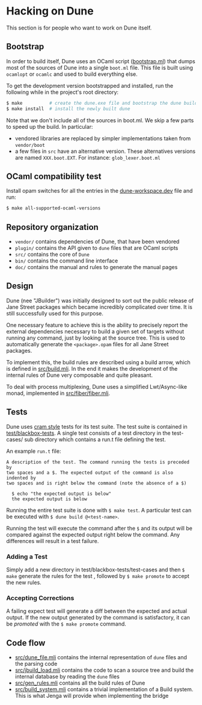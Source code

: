 # Hacking on Dune

This section is for people who want to work on Dune itself.

## Bootstrap

In order to build itself, Dune uses an OCaml script
([bootstrap.ml](bootstrap.ml)) that dumps most of the sources of Dune into a
single `boot.ml` file. This file is built using `ocamlopt` or `ocamlc`
and used to build everything else.

To get the development version bootstrapped and installed, run the following
while in the project's root directory:

```sh
$ make          # create the dune.exe file and bootstrap the dune build
$ make install  # install the newly built dune
```

Note that we don't include all of the sources in boot.ml. We skip a
few parts to speed up the build. In particular:
- vendored libraries are replaced by simpler implementations taken
  from `vendor/boot`
- a few files in `src` have an alternative version. These alternatives
  versions are named `XXX.boot.EXT`. For instance: `glob_lexer.boot.ml`

## OCaml compatibility test

Install opam switches for all the entries in the
[dune-workspace.dev](dune-workspace.dev) file and run:

```sh
$ make all-supported-ocaml-versions
```

## Repository organization

- `vendor/` contains dependencies of Dune, that have been vendored
- `plugin/` contains the API given to `dune` files that are OCaml
  scripts
- `src/` contains the core of `Dune`
- `bin/` contains the command line interface
- `doc/` contains the manual and rules to generate the manual pages

## Design

Dune (nee "JBuilder") was initially designed to sort out the public release of
Jane Street packages which became incredibly complicated over time. It is still
successfully used for this purpose.

One necessary feature to achieve this is the ability to precisely
report the external dependencies necessary to build a given set of
targets without running any command, just by looking at the source
tree. This is used to automatically generate the `<package>.opam`
files for all Jane Street packages.

To implement this, the build rules are described using a build arrow,
which is defined in [src/build.mli](src/build.mli). In the end it makes the
development of the internal rules of Dune very composable and
quite pleasant.

To deal with process multiplexing, Dune uses a simplified
Lwt/Async-like monad, implemented in [src/fiber/fiber.mli](src/fiber/fiber.mli).

## Tests

Dune uses [cram style](https://blog.janestreet.com/testing-with-expectations/)
tests for its test suite. The test suite is contained in
[test/blackbox-tests](test/blackbox-tests). A single test consists of a test
directory in the test-cases/ sub directory which contains a run.t file defining
the test.

An example `run.t` file:

```
A description of the test. The command running the tests is preceded by
two spaces and a $. The expected output of the command is also indented by
two spaces and is right below the command (note the absence of a $)

  $ echo "the expected output is below"
  the expected output is below
```

Running the entire test suite is done with `$ make test`. A particular test can
be executed with `$ dune build @<test-name>`.

Running the test will execute the command after the `$` and its output will be
compared against the expected output right below the command. Any differences
will result in a test failure.

### Adding a Test

Simply add a new directory in test/blackbox-tests/test-cases and then `$ make`
generate the rules for the test , followed by `$ make promote` to accept the new
rules.

### Accepting Corrections

A failing expect test will generate a diff between the expected and actual
output. If the new output generated by the command is satisfactory, it can be
*promoted* with the `$ make promote` command.

## Code flow

- [src/dune_file.mli](src/dune_file.mli) contains the internal representation
  of `dune` files and the parsing code
- [src/jbuild_load.mli](src/jbuild_load.mli) contains the code to scan
  a source tree and build the internal database by reading
  the `dune` files
- [src/gen_rules.mli](src/gen_rules.mli) contains all the build rules
  of Dune
- [src/build_system.mli](src/build_system.mli) contains a trivial
  implementation of a Build system. This is what Jenga will provide
  when implementing the bridge
